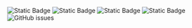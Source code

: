 ![Static Badge](https://img.shields.io/badge/blacklists-60-000000) ![Static Badge](https://img.shields.io/badge/blacklisted-2778937-cc0000) ![Static Badge](https://img.shields.io/badge/whitelisted-2242-00CC00) ![Static Badge](https://img.shields.io/badge/streaming_blacklist-28106-000000) ![GitHub issues](https://img.shields.io/github/issues/fabriziosalmi/blacklists)
